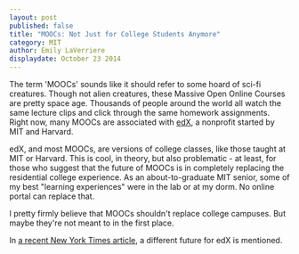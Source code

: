 ```yaml
---
layout: post
published: false
title: "MOOCs: Not Just for College Students Anymore"
category: MIT
author: Emily LaVerriere
displaydate: October 23 2014
---
```


The term 'MOOCs' sounds like it should refer to some hoard of sci-fi creatures. Though not alien creatures, these Massive Open Online Courses are pretty space age. Thousands of people around the world all watch the same lecture clips and click through the same homework assignments. Right now, many MOOCs are associated with [edX](https://www.edx.org/), a nonprofit started by MIT and Harvard.

edX, and most MOOCs, are versions of college classes, like those taught at MIT or Harvard. This is cool, in theory, but also problematic - at least, for those who suggest that the future of MOOCs is in completely replacing the residential college experience. As an about-to-graduate MIT senior, some of my best "learning experiences" were in the lab or at my dorm. No online portal can replace that.

I pretty firmly believe that MOOCs shouldn't replace college campuses. But maybe they're not meant to in the first place.

In [a recent New York Times article](http://www.nytimes.com/2014/10/17/us/universities-rethinking-their-use-of-massive-online-courses.html?ref=todayspaper&_r=0), a different future for edX is mentioned. 